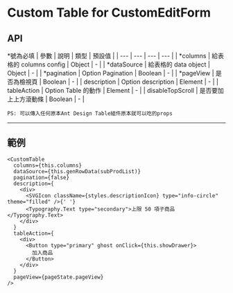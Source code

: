 # Custom Table for CustomEditForm

## API

*號為必填
| 參數 | 說明 | 類型 | 預設值 |
| --- | --- | --- | --- |
| *columns | 給表格的 columns config | Object | - |
| *dataSource | 給表格的 data object | Object | - |
| *pagination | Option Pagination | Boolean | - |
| \*pageView | 是否為檢視頁 | Boolean | - |
| description | Option description | Element | - |
| tableAction | Option Table 的動作 | Element | - |
| disableTopScroll | 是否要加上上方滾動條 | Boolean | - |

`PS: 可以傳入任何原本Ant Design Table組件原本就可以吃的props`

---

## 範例

```JSX
<CustomTable
  columns={this.columns}
  dataSource={this.genRowData(subProdList)}
  pagination={false}
  description={
    <div>
      <SVGIcon className={styles.descriptionIcon} type="info-circle" theme="filled" />{' '}
      <Typography.Text type="secondary">上限 50 項子商品</Typography.Text>
    </div>
  }
  tableAction={
    <div>
      <Button type="primary" ghost onClick={this.showDrawer}>
        加入商品
      </Button>
    </div>
  }
  pageView={pageState.pageView}
/>
```
